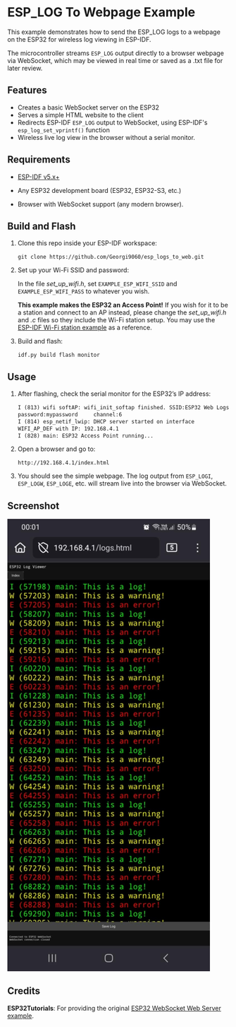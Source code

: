 
# ESP_LOG To Webpage Example

This example demonstrates how to send the ESP_LOG logs to a webpage on the ESP32 for wireless log viewing in ESP-IDF.

The microcontroller streams `ESP_LOG` output directly to a browser webpage via WebSocket, which may be viewed in real time or saved as a .txt file for later review.

## Features

- Creates a basic WebSocket server on the ESP32
- Serves a simple HTML website to the client
- Redirects ESP-IDF `ESP_LOG` output to WebSocket, using ESP-IDF's `esp_log_set_vprintf()` function
- Wireless live log view in the browser without a serial monitor.

## Requirements

- [ESP-IDF v5.x+](https://docs.espressif.com/projects/esp-idf/en/latest/esp32/get-started/)

- Any ESP32 development board (ESP32, ESP32-S3, etc.)

- Browser with WebSocket support (any modern browser).

## Build and Flash

1. Clone this repo inside your ESP-IDF workspace:

	```
	git clone https://github.com/Georgi9060/esp_logs_to_web.git
	```
2. Set up your Wi-Fi SSID and password:

	In the file *set_up_wifi.h*, set `EXAMPLE_ESP_WIFI_SSID` and `EXAMPLE_ESP_WIFI_PASS` to whatever you wish.

	**This example makes the ESP32 an Access Point!** If you wish for it to be a station and connect to an AP instead, please change the *set_up_wifi.h* and *.c* files so they include the Wi-Fi station setup. You may use the [ESP-IDF Wi-Fi station example](https://github.com/espressif/esp-idf/tree/master/examples/wifi/getting_started/station) as a reference.

3. Build and flash:
	```
	idf.py build flash monitor
	```

## Usage

1.  After flashing, check the serial monitor for the ESP32’s IP address:
	```
	I (813) wifi softAP: wifi_init_softap finished. SSID:ESP32 Web Logs password:mypassword 	channel:6
	I (814) esp_netif_lwip: DHCP server started on interface WIFI_AP_DEF with IP: 192.168.4.1
	I (828) main: ESP32 Access Point running...
	```
2. Open a browser and go to:
	```
	http://192.168.4.1/index.html
	```
3. You should see the simple webpage.  The log output from `ESP_LOGI`, `ESP_LOGW`, `ESP_LOGE`, etc. will stream live into the browser via WebSocket.

## Screenshot
![ESP32 Log Viewer](docs/screenshot.jpeg)

## Credits
**ESP32Tutorials**:  For providing the original [ESP32 WebSocket Web Server example](https://github.com/ESP32Tutorials/ESP32-ESP-IDF-WebSocket-Web-Server-).